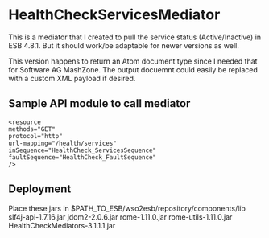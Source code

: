 # HealthCheckServicesMediator
This is a mediator that I created to pull the service status (Active/Inactive) in ESB 4.8.1. But it should work/be adaptable for newer versions as well.

This version happens to return an Atom document type since I needed that for Software AG MashZone. The output docuemnt could easily be replaced with a custom XML payload if desired.


## Sample API module to call mediator
<?xml version="1.0" encoding="UTF-8"?>
<api context="/healthCheck/1" name="HealthCheck_v1" xmlns="http://ws.apache.org/ns/synapse">
   	
  	<resource 
  	methods="GET" 
  	protocol="http" 
  	url-mapping="/health/services"
  	inSequence="HealthCheck_ServicesSequence"
  	faultSequence="HealthCheck_FaultSequence"
  	/>
</api>

<sequence xmlns="http://ws.apache.org/ns/synapse" name="HealthCheck_ServicesSequence" onError="HealthCheck_FaultSequence" trace="disable">
   <class name="tsc.ssc.ai.esb.mediators.HealthCheckServicesMediator"/>
   <property name="Access-Control-Allow-Origin" value="*" scope="transport" type="STRING"/>
   <property name="Access-Control-Allow-Credential" value="true" scope="transport" type="STRING"/> 
   <respond/>
</sequence>

## Deployment
Place these jars in $PATH_TO_ESB/wso2esb/repository/components/lib
  slf4j-api-1.7.16.jar
  jdom2-2.0.6.jar
  rome-1.11.0.jar
  rome-utils-1.11.0.jar
  HealthCheckMediators-3.1.1.1.jar
 
